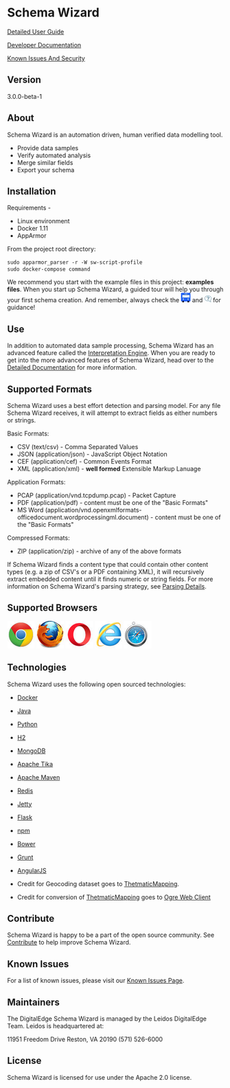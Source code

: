 # Schema Wizard

[Detailed User Guide](docs/readme-ext/detailed.md)

[Developer Documentation](docs/readme-ext/contribute.md)

[Known Issues And Security](docs/readme-ext/known-issues.md)
## Version

3.0.0-beta-1

## About
Schema Wizard is an automation driven, human verified data modelling tool.
* Provide data samples
* Verify automated analysis
* Merge similar fields 
* Export your schema

## Installation

Requirements - 
* Linux environment
* Docker 1.11
* AppArmor

From the project root directory:

    sudo apparmor_parser -r -W sw-script-profile
    sudo docker-compose command

We recommend you start with the example files in this project: **examples files**.  When you start up Schema Wizard, a guided tour will help you through your first schema creation.  And remember, always check the ![Bus](/docs/readme-ext/blue-tour-bus.jpg "Tour Bus") and ![Help](/docs/readme-ext/blueQuestionMark_whiteCalloutBg.jpg "Help Button") for guidance!
    
## Use

In addition to automated data sample processing, Schema Wizard has an advanced feature called the [Interpretation Engine](docs/readme-ext/detailed.md#interpretation-engine).  When you are ready to get into the more advanced features of Schema Wizard, head over to the [Detailed Documentation](docs/readme-ext/detailed.md) for more information. 

## Supported Formats
Schema Wizard uses a best effort detection and parsing model.  For any file Schema Wizard receives, it will attempt to extract fields as either numbers or strings.

Basic Formats:
* CSV (text/csv) - Comma Separated Values
* JSON (application/json) - JavaScript Object Notation
* CEF (application/cef) - Common Events Format
* XML (application/xml) - **well formed** Extensible Markup Lanuage
 
Application Formats:
* PCAP (application/vnd.tcpdump.pcap) - Packet Capture
* PDF (application/pdf) - content must be one of the "Basic Formats"
* MS Word (application/vnd.openxmlformats-officedocument.wordprocessingml.document) - content must be one of the "Basic Formats" 

Compressed Formats:
* ZIP (application/zip) - archive of any of the above formats

If Schema Wizard finds a content type that could contain other content types (e.g. a zip of CSV's or a PDF containing XML), it will recursively extract embedded content until it finds numeric or string fields.  For more information on Schema Wizard's parsing strategy, see [Parsing Details](docs/readme-ext/detailed.md#data-samples).

## Supported Browsers
![Chrome](/docs/readme-ext/chrome-icon.jpg "Chrome 51") ![Firefox](/docs/readme-ext/firefox-icon.jpg "Firefox 47") ![Opera](/docs/readme-ext/opera-icon.jpg "Opera 38") ![Internet Explorer](/docs/readme-ext/ie-icon.jpg "IE 11+") ![Safari](/docs/readme-ext/safari-icon.jpg "Safari 9.1")

## Technologies
Schema Wizard uses the following open sourced technologies:
* [Docker][docker]
* [Java][java]
* [Python][python]
* [H2][h2]
* [MongoDB][mongo]
* [Apache Tika][tika]
* [Apache Maven][maven]
* [Redis][redis]
* [Jetty][jetty]
* [Flask][flask]
* [npm][npm]
* [Bower][bower]
* [Grunt][grunt]
* [AngularJS][angular]

* Credit for Geocoding dataset goes to [ThetmaticMapping][geodata].
* Credit for conversion of [ThetmaticMapping][geodata] goes to [Ogre Web Client][ogre]

## Contribute

Schema Wizard is happy to be a part of the open source community.  See [Contribute](docs/readme-ext/contribute.md) to help improve Schema Wizard.

## Known Issues

For a list of known issues, please visit our [Known Issues Page](docs/readme-ext/known-issues.md).

## Maintainers
The DigitalEdge Schema Wizard is managed by the Leidos DigitalEdge Team. Leidos is headquartered at:

11951 Freedom Drive
Reston, VA 20190
(571) 526-6000

## License
Schema Wizard is licensed for use under the Apache 2.0 license.

[//]: # (Links)

   [java]: <https://www.java.com/>
   [python]: <https://www.python.org/>
   [docker]: <https://www.docker.com/>
   [h2]: <http://www.h2database.com/>
   [mongo]: <https://www.mongodb.com/>
   [jetty]: <http://www.eclipse.org/jetty/>
   [redis]: <http://redis.io/>
   [tika]: <https://tika.apache.org/>
   [angular]: <https://angularjs.org/>
   [flask]: <http://flask.pocoo.org/>
   [maven]: <https://maven.apache.org/>
   [npm]: <https://www.npmjs.com/>
   [bower]: <https://bower.io/>
   [grunt]: <http://gruntjs.com/>
   
   [geodata]: <http://thematicmapping.org>
   [ogre]: <http://ogre.adc4gis.com/>
    
